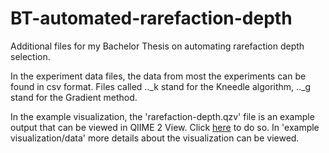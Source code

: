 # BT-automated-rarefaction-depth
Additional files for my Bachelor Thesis on automating rarefaction depth selection.

In the experiment data files, the data from most the experiments can be found in csv format. Files called .._k stand for the Kneedle algorithm, .._g stand for the Gradient method.

In the example visualization, the 'rarefaction-depth.qzv' file is an example output that can be viewed in QIIME 2 View. Click [here](https://view.qiime2.org/visualization/?src=https://raw.githubusercontent.com/andreahess99/BT-automated-rarefaction-depth/main/example_visualization/rarefaction-depth.qzv) to do so. 
In 'example visualization/data' more details about the visualization can be viewed. 
